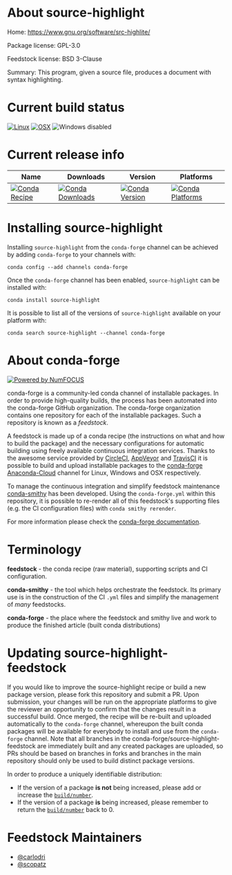 <!--
# -*- mode: jinja -*-
-->

About source-highlight
======================

Home: https://www.gnu.org/software/src-highlite/

Package license: GPL-3.0

Feedstock license: BSD 3-Clause

Summary: This program, given a source file, produces a document with syntax highlighting.



Current build status
====================

[![Linux](https://img.shields.io/circleci/project/github/conda-forge/source-highlight-feedstock/master.svg?label=Linux)](https://circleci.com/gh/conda-forge/source-highlight-feedstock)
[![OSX](https://img.shields.io/travis/conda-forge/source-highlight-feedstock/master.svg?label=macOS)](https://travis-ci.org/conda-forge/source-highlight-feedstock)
![Windows disabled](https://img.shields.io/badge/Windows-disabled-lightgrey.svg)

Current release info
====================

| Name | Downloads | Version | Platforms |
| --- | --- | --- | --- |
| [![Conda Recipe](https://img.shields.io/badge/recipe-source--highlight-green.svg)](https://anaconda.org/conda-forge/source-highlight) | [![Conda Downloads](https://img.shields.io/conda/dn/conda-forge/source-highlight.svg)](https://anaconda.org/conda-forge/source-highlight) | [![Conda Version](https://img.shields.io/conda/vn/conda-forge/source-highlight.svg)](https://anaconda.org/conda-forge/source-highlight) | [![Conda Platforms](https://img.shields.io/conda/pn/conda-forge/source-highlight.svg)](https://anaconda.org/conda-forge/source-highlight) |

Installing source-highlight
===========================

Installing `source-highlight` from the `conda-forge` channel can be achieved by adding `conda-forge` to your channels with:

```
conda config --add channels conda-forge
```

Once the `conda-forge` channel has been enabled, `source-highlight` can be installed with:

```
conda install source-highlight
```

It is possible to list all of the versions of `source-highlight` available on your platform with:

```
conda search source-highlight --channel conda-forge
```


About conda-forge
=================

[![Powered by NumFOCUS](https://img.shields.io/badge/powered%20by-NumFOCUS-orange.svg?style=flat&colorA=E1523D&colorB=007D8A)](http://numfocus.org)

conda-forge is a community-led conda channel of installable packages.
In order to provide high-quality builds, the process has been automated into the
conda-forge GitHub organization. The conda-forge organization contains one repository
for each of the installable packages. Such a repository is known as a *feedstock*.

A feedstock is made up of a conda recipe (the instructions on what and how to build
the package) and the necessary configurations for automatic building using freely
available continuous integration services. Thanks to the awesome service provided by
[CircleCI](https://circleci.com/), [AppVeyor](https://www.appveyor.com/)
and [TravisCI](https://travis-ci.org/) it is possible to build and upload installable
packages to the [conda-forge](https://anaconda.org/conda-forge)
[Anaconda-Cloud](https://anaconda.org/) channel for Linux, Windows and OSX respectively.

To manage the continuous integration and simplify feedstock maintenance
[conda-smithy](https://github.com/conda-forge/conda-smithy) has been developed.
Using the ``conda-forge.yml`` within this repository, it is possible to re-render all of
this feedstock's supporting files (e.g. the CI configuration files) with ``conda smithy rerender``.

For more information please check the [conda-forge documentation](https://conda-forge.org/docs/).

Terminology
===========

**feedstock** - the conda recipe (raw material), supporting scripts and CI configuration.

**conda-smithy** - the tool which helps orchestrate the feedstock.
                   Its primary use is in the construction of the CI ``.yml`` files
                   and simplify the management of *many* feedstocks.

**conda-forge** - the place where the feedstock and smithy live and work to
                  produce the finished article (built conda distributions)


Updating source-highlight-feedstock
===================================

If you would like to improve the source-highlight recipe or build a new
package version, please fork this repository and submit a PR. Upon submission,
your changes will be run on the appropriate platforms to give the reviewer an
opportunity to confirm that the changes result in a successful build. Once
merged, the recipe will be re-built and uploaded automatically to the
`conda-forge` channel, whereupon the built conda packages will be available for
everybody to install and use from the `conda-forge` channel.
Note that all branches in the conda-forge/source-highlight-feedstock are
immediately built and any created packages are uploaded, so PRs should be based
on branches in forks and branches in the main repository should only be used to
build distinct package versions.

In order to produce a uniquely identifiable distribution:
 * If the version of a package **is not** being increased, please add or increase
   the [``build/number``](https://conda.io/docs/user-guide/tasks/build-packages/define-metadata.html#build-number-and-string).
 * If the version of a package **is** being increased, please remember to return
   the [``build/number``](https://conda.io/docs/user-guide/tasks/build-packages/define-metadata.html#build-number-and-string)
   back to 0.

Feedstock Maintainers
=====================

* [@carlodri](https://github.com/carlodri/)
* [@scopatz](https://github.com/scopatz/)

